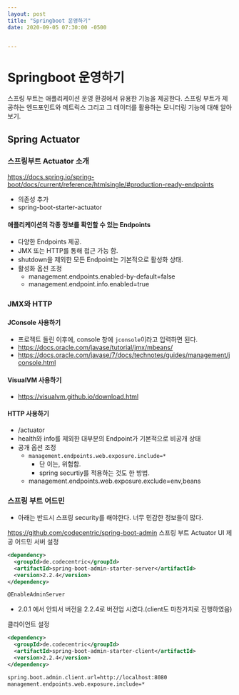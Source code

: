 ```yaml
---
layout: post
title: "Springboot 운영하기"
date: 2020-09-05 07:30:00 -0500


---
```


# Springboot 운영하기

스프링 부트는 애플리케이션 운영 환경에서 유용한 기능을 제공한다. 스프링 부트가 제공하는 엔드포인트와 메트릭스 그리고 그 데이터를 활용하는 모니터링 기능에 대해 알아보기.

## Spring Actuator

### 스프링부트 Actuator 소개

https://docs.spring.io/spring-boot/docs/current/reference/htmlsingle/#production-ready-endpoints
- 의존성 추가
- spring-boot-starter-actuator

#### 애플리케이션의 각종 정보를 확인할 수 있는 Endpoints

- 다양한 Endpoints 제공.
- JMX 또는 HTTP를 통해 접근 가능 함.
- shutdown을 제외한 모든 Endpoint는 기본적으로 활성화 상태.
- 활성화 옵션 조정
  - management.endpoints.enabled-by-default=false
  - management.endpoint.info.enabled=true
  
### JMX와 HTTP

#### JConsole 사용하기
- 프로젝트 돌린 이후에, console 창에 `jconsole`이라고 입력하면 된다.
- https://docs.oracle.com/javase/tutorial/jmx/mbeans/
- https://docs.oracle.com/javase/7/docs/technotes/guides/management/jconsole.html

#### VisualVM 사용하기
- https://visualvm.github.io/download.html

#### HTTP 사용하기
- /actuator
- health와 info를 제외한 대부분의 Endpoint가 기본적으로 비공개 상태
- 공개 옵션 조정
  - `management.endpoints.web.exposure.include=*`
    - 단 이는, 위험함.
    - spring securtiy를 적용하는 것도 한 방법.
  - management.endpoints.web.exposure.exclude=env,beans
  
### 스프링 부트 어드민

- 아래는 반드시 스프링 security를 해야한다. 너무 민감한 정보들이 많다.

https://github.com/codecentric/spring-boot-admin 스프링 부트 Actuator UI 제공 어드민 서버 설정
```xml
<dependency>
  <groupId>de.codecentric</groupId>
  <artifactId>spring-boot-admin-starter-server</artifactId>
  <version>2.2.4</version>
</dependency>

@EnableAdminServer
```

- 2.0.1 에서 안되서 버전을 2.2.4로 버전업 시켰다.(client도 마찬가지로 진행하였음)


클라이언트 설정
```xml
<dependency>
  <groupId>de.codecentric</groupId>
  <artifactId>spring-boot-admin-starter-client</artifactId>
  <version>2.2.4</version>
</dependency>

spring.boot.admin.client.url=http://localhost:8080
management.endpoints.web.exposure.include=*
```

